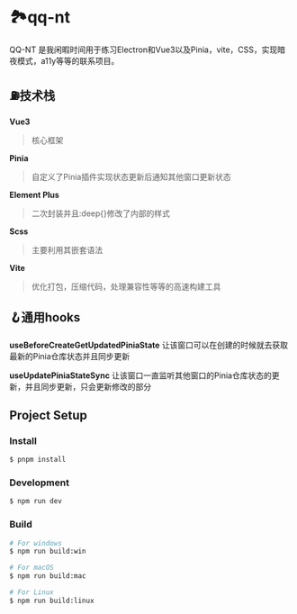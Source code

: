 # 🏞qq-nt
QQ-NT 是我闲暇时间用于练习Electron和Vue3以及Pinia，vite，CSS，实现暗夜模式，a11y等等的联系项目。

## ⛽️技术栈

**Vue3**
> 核心框架

**Pinia**
> 自定义了Pinia插件实现状态更新后通知其他窗口更新状态

**Element Plus**
> 二次封装并且:deep{}修改了内部的样式

**Scss**
> 主要利用其嵌套语法

**Vite**
> 优化打包，压缩代码，处理兼容性等等的高速构建工具

## 🪝通用hooks

**useBeforeCreateGetUpdatedPiniaState**
让该窗口可以在创建的时候就去获取最新的Pinia仓库状态并且同步更新

**useUpdatePiniaStateSync**
让该窗口一直监听其他窗口的Pinia仓库状态的更新，并且同步更新，只会更新修改的部分

## Project Setup

### Install

```bash
$ pnpm install
```

### Development

```bash
$ npm run dev
```

### Build

```bash
# For windows
$ npm run build:win

# For macOS
$ npm run build:mac

# For Linux
$ npm run build:linux
```
